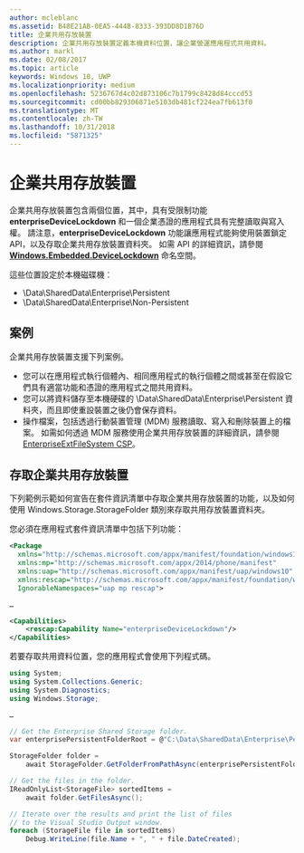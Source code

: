 ```yaml
---
author: mcleblanc
ms.assetid: B48E21AB-0EA5-444B-8333-393DD8D1B76D
title: 企業共用存放裝置
description: 企業共用存放裝置定義本機資料位置，讓企業營運應用程式共用資料。
ms.author: markl
ms.date: 02/08/2017
ms.topic: article
keywords: Windows 10, UWP
ms.localizationpriority: medium
ms.openlocfilehash: 5236767d4c02d873106c7b1799c8428d84cccd53
ms.sourcegitcommit: cd00bb829306871e5103db481cf224ea7fb613f0
ms.translationtype: MT
ms.contentlocale: zh-TW
ms.lasthandoff: 10/31/2018
ms.locfileid: "5871325"
---
```

# <a name="enterprise-shared-storage"></a>企業共用存放裝置

企業共用存放裝置包含兩個位置，其中，具有受限制功能 **enterpriseDeviceLockdown** 和一個企業憑證的應用程式具有完整讀取與寫入權。 請注意，**enterpriseDeviceLockdown** 功能讓應用程式能夠使用裝置鎖定 API，以及存取企業共用存放裝置資料夾。 如需 API 的詳細資訊，請參閱 [**Windows.Embedded.DeviceLockdown**](http://go.microsoft.com/fwlink/?LinkId=699331) 命名空間。  

這些位置設定於本機磁碟機︰
- \Data\SharedData\Enterprise\Persistent
- \Data\SharedData\Enterprise\Non-Persistent

## <a name="scenarios"></a>案例

企業共用存放裝置支援下列案例。

- 您可以在應用程式執行個體內、相同應用程式的執行個體之間或甚至在假設它們具有適當功能和憑證的應用程式之間共用資料。
- 您可以將資料儲存至本機硬碟的 \Data\SharedData\Enterprise\Persistent 資料夾，而且即使重設裝置之後仍會保存資料。
- 操作檔案，包括透過行動裝置管理 (MDM) 服務讀取、寫入和刪除裝置上的檔案。 如需如何透過 MDM 服務使用企業共用存放裝置的詳細資訊，請參閱 [EnterpriseExtFileSystem CSP](http://go.microsoft.com/fwlink/?LinkId=699333)。

## <a name="access-enterprise-shared-storage"></a>存取企業共用存放裝置

下列範例示範如何宣告在套件資訊清單中存取企業共用存放裝置的功能，以及如何使用 Windows.Storage.StorageFolder 類別來存取共用存放裝置資料夾。

您必須在應用程式套件資訊清單中包括下列功能：

```xml
<Package
  xmlns="http://schemas.microsoft.com/appx/manifest/foundation/windows10"
  xmlns:mp="http://schemas.microsoft.com/appx/2014/phone/manifest"
  xmlns:uap="http://schemas.microsoft.com/appx/manifest/uap/windows10"
  xmlns:rescap="http://schemas.microsoft.com/appx/manifest/foundation/windows10/restrictedcapabilities"
  IgnorableNamespaces="uap mp rescap">

…

<Capabilities>
    <rescap:Capability Name="enterpriseDeviceLockdown"/>
</Capabilities>
```

若要存取共用資料位置，您的應用程式會使用下列程式碼。

```csharp
using System;
using System.Collections.Generic;
using System.Diagnostics;
using Windows.Storage;

…

// Get the Enterprise Shared Storage folder.
var enterprisePersistentFolderRoot = @"C:\Data\SharedData\Enterprise\Persistent";

StorageFolder folder =
    await StorageFolder.GetFolderFromPathAsync(enterprisePersistentFolderRoot);

// Get the files in the folder.
IReadOnlyList<StorageFile> sortedItems =
    await folder.GetFilesAsync();

// Iterate over the results and print the list of files
// to the Visual Studio Output window.
foreach (StorageFile file in sortedItems)
    Debug.WriteLine(file.Name + ", " + file.DateCreated);
```

